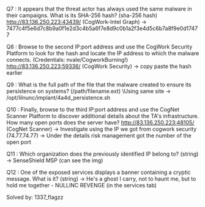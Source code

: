Q7 : It appears that the threat actor has always used the same malware in their campaigns. What is its SHA-256 hash? (sha-256 hash)
http://83.136.250.223:43439/ (CogWork-Intel Graph)
-> 7477c4f5e6d7c8b9a0f1e2d3c4b5a6f7e8d9c0b1a2f3e4d5c6b7a8f9e0d17477

Q8 : Browse to the second IP:port address and use the CogWork Security Platform to look for the hash and locate the IP address to which the malware connects. (Credentials: nvale/CogworkBurning!)
http://83.136.250.223:59336/ (CogWork Security)
-> copy paste the hash earlier

Q9 : What is the full path of the file that the malware created to ensure its persistence on systems? (/path/filename.ext) \\Using same site
-> /opt/lilnunc/implant/4a4d_persistence.sh 

Q10 : Finally, browse to the third IP:port address and use the CogNet Scanner Platform to discover additional details about the TA's infrastructure. How many open ports does the server have?
http://83.136.250.223:48105/ (CogNet Scanner)
-> Investigate using the IP we got from cogwork security (74.77.74.77)
-> Under the details risk management got the number of the open port

Q11 : Which organization does the previously identified IP belong to? (string)
-> SenseShield MSP (can see the img)

Q12 : One of the exposed services displays a banner containing a cryptic message. What is it? (string)
-> He's a ghost I carry, not to haunt me, but to hold me together - NULLINC REVENGE (in the services tab)

Solved by: 1337_flagzz